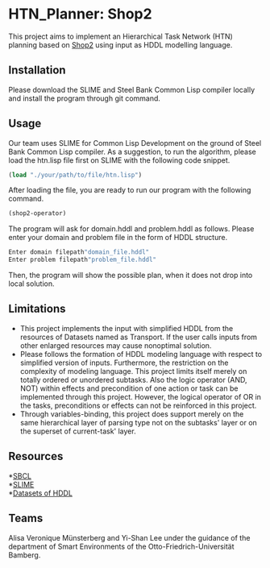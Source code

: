 # HTN_Planner: Shop2

This project aims to implement an Hierarchical Task Network (HTN) planning based on [Shop2](https://github.com/cl-axon/shop2.git) using input as HDDL modelling language.  


## Installation
Please download the SLIME and Steel Bank Common Lisp compiler locally and install the program through git command. 

## Usage
Our team uses SLIME for Common Lisp Development on the ground of Steel Bank Common Lisp compiler.
As a suggestion, to run the algorithm, please load the htn.lisp file first on SLIME with the following code snippet.  
```lisp
(load "./your/path/to/file/htn.lisp")
```
After loading the file, you are ready to run our program with the following command.
```lisp
(shop2-operator)
```
The program will ask for domain.hddl and problem.hddl as follows. Please enter your domain and problem file in the form of HDDL structure. 
```lisp
Enter domain filepath"domain_file.hddl"
Enter problem filepath"problem_file.hddl"
```
Then, the program will show the possible plan, when it does not drop into local solution.

## Limitations
+ This project implements the input with simplified HDDL from the resources of Datasets named as Transport. If the user calls inputs from other enlarged resources may cause nonoptimal solution. 
+ Please follows the formation of HDDL modeling language with respect to simplified version of inputs. Furthermore, the restriction on the complexity of modeling language. This project limits itself merely on totally ordered or unordered subtasks. Also the logic operator (AND, NOT) within effects and precondition of one action or task can be implemented through this project. However, the logical operator of OR in the tasks, preconditions or effects can not be reinforced in this project. 
+ Through variables-binding, this project does support merely on the same hierarchical layer of parsing type not on the subtasks' layer or on the superset of current-task' layer. 

## Resources
*[SBCL](http://www.sbcl.org/) <br/>
*[SLIME](https://slime.common-lisp.dev/#:~:text=SLIME%20is%20a%20Emacs%20mode%20for%20Common%20Lisp,invitation%20to%20learn%20more%20about%20what%27s%20going%20on.) <br/>
*[Datasets of HDDL](https://github.com/panda-planner-dev/ipc2020-domains/tree/master/partial-order/Transport)<br/>

## Teams
Alisa Veronique Münsterberg and
Yi-Shan Lee 
under the guidance of the department of Smart Environments of the Otto-Friedrich-Universität Bamberg.